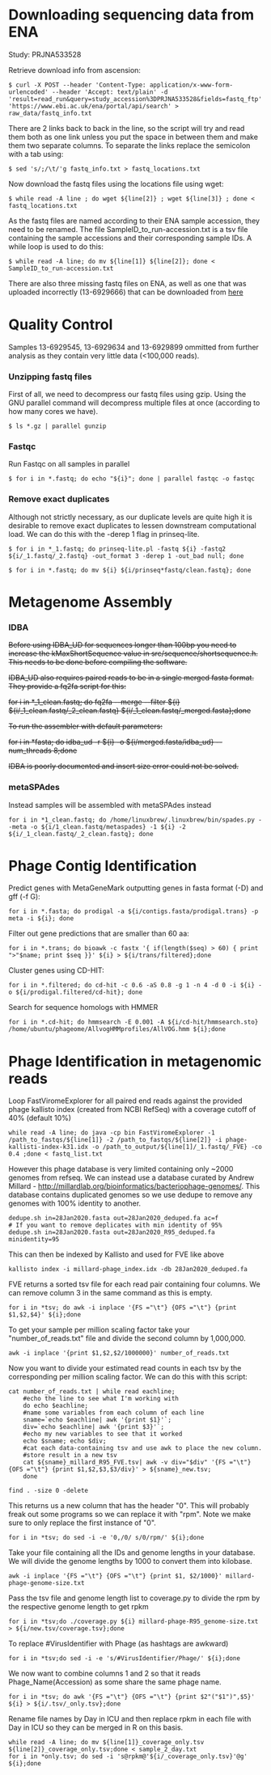 # Downloading sequencing data from ENA
Study: PRJNA533528

Retrieve download info from ascension:
```
$ curl -X POST --header 'Content-Type: application/x-www-form-urlencoded' --header 'Accept: text/plain' -d 'result=read_run&query=study_accession%3DPRJNA533528&fields=fastq_ftp' 'https://www.ebi.ac.uk/ena/portal/api/search' > raw_data/fastq_info.txt
```

There are 2 links back to back in the line, so the script will try and read them both as one link unless you put the space in between them and make them two separate columns. To separate the links replace the semicolon with a tab using:
```
$ sed 's/;/\t/'g fastq_info.txt > fastq_locations.txt
```

Now download the fastq files using the locations file using wget:
```
$ while read -A line ; do wget ${line[2]} ; wget ${line[3]} ; done < fastq_locations.txt
```

As the fastq files are named according to their ENA sample accession, they need to be renamed. The file SampleID_to_run-accession.txt is a tsv file containing the sample accessions and their corresponding sample IDs. A while loop is used to do this:
```
$ while read -A line; do mv ${line[1]} ${line[2]}; done < SampleID_to_run-accession.txt
``` 

There are also three missing fastq files on ENA, as well as one that was uploaded incorrectly (13-6929666) that can be downloaded from [here](https://www.dropbox.com/sh/tzgwrdf571k3p5s/AADxy8aVGLEF_ZavbUiW9SCya?dl=0)
 
# Quality Control
Samples 13-6929545, 13-6929634 and 13-6929899 ommitted from further analysis as they contain very little data (<100,000 reads). 
### Unzipping fastq files
First of all, we need to decompress our fastq files using gzip. Using the GNU parallel command will decompress multiple files at once (according to how many cores we have).
```
$ ls *.gz | parallel gunzip
``` 

### Fastqc
Run Fastqc on all samples in parallel
```
$ for i in *.fastq; do echo "${i}"; done | parallel fastqc -o fastqc
```

### Remove exact duplicates
Although not strictly necessary, as our duplicate levels are quite high it is desirable to remove exact duplicates to lessen downstream computational load. We can do this with the -derep 1 flag in prinseq-lite.

```
$ for i in *_1.fastq; do prinseq-lite.pl -fastq ${i} -fastq2 ${i/_1.fastq/_2.fastq} -out_format 3 -derep 1 -out_bad null; done
```

```
$ for i in *.fastq; do mv ${i} ${i/prinseq*fastq/clean.fastq}; done
```

# Metagenome Assembly
### IDBA
~~Before using IDBA_UD for sequences longer than 100bp you need to increase the kMaxShortSequence value in src/sequence/shortsequence.h. This needs to be done before compiling the software.~~

~~IDBA_UD also requires paired reads to be in a single merged fasta format. They provide a fq2fa script for this:~~

~~for i in *_1_clean.fastq; do fq2fa --merge --filter ${i} ${i/_1_clean.fastq/_2_clean.fastq} ${i/_1_clean.fastq/_merged.fasta};done~~  

~~To run the assembler with default parameters:~~

~~for  i in *fasta; do idba_ud -r ${i} -o ${i/merged.fasta/idba_ud} --num_threads 8;done~~


~~IDBA is poorly documented and insert size error could not be solved.~~

### metaSPAdes
Instead samples will be assembled with metaSPAdes instead

```
for i in *1_clean.fastq; do /home/linuxbrew/.linuxbrew/bin/spades.py --meta -o ${i/1_clean.fastq/metaspades} -1 ${i} -2 ${i/_1_clean.fastq/_2_clean.fastq}; done
```

# Phage Contig Identification
Predict genes with MetaGeneMark outputting genes in fasta format (-D) and gff (-f G):

```
for i in *.fasta; do prodigal -a ${i/contigs.fasta/prodigal.trans} -p meta -i ${i}; done
```

Filter out gene predictions that are smaller than 60 aa:

```
for i in *.trans; do bioawk -c fastx '{ if(length($seq) > 60) { print ">"$name; print $seq }}' ${i} > ${i/trans/filtered};done
```

Cluster genes using CD-HIT:
```
for i in *.filtered; do cd-hit -c 0.6 -aS 0.8 -g 1 -n 4 -d 0 -i ${i} -o ${i/prodigal.filtered/cd-hit}; done
```
Search for sequence homologs with HMMER
```
for i in *.cd-hit; do hmmsearch -E 0.001 -A ${i/cd-hit/hmmsearch.sto} /home/ubuntu/phageome/AllvogHMMprofiles/AllVOG.hmm ${i};done
```

# Phage Identification in metagenomic reads
Loop FastViromeExplorer for all paired end reads against the provided phage kallisto index (created from NCBI RefSeq) with a coverage cutoff of 40% (default 10%)
```
while read -A line; do java -cp bin FastViromeExplorer -1 /path_to_fastqs/${line[1]} -2 /path_to_fastqs/${line[2]} -i phage-kallisti-index-k31.idx -o /path_to_output/${line[1]/_1.fastq/_FVE} -co 0.4 ;done < fastq_list.txt
```
However this phage database is very limited containing only ~2000 genomes from refseq. We can instead use a database curated by Andrew Millard - http://millardlab.org/bioinformatics/bacteriophage-genomes/. This database contains duplicated genomes so we use dedupe to remove any genomes with 100% identity to another.

```
dedupe.sh in=28Jan2020.fasta out=28Jan2020_deduped.fa ac=f
# If you want to remove deplicates with min identity of 95%
dedupe.sh in=28Jan2020.fasta out=28Jan2020_R95_deduped.fa minidentity=95
```
This can then be indexed by Kallisto and used for FVE like above
```
kallisto index -i millard-phage_index.idx -db 28Jan2020_deduped.fa
```
FVE returns a sorted tsv file for each read pair containing four columns. We can remove column 3 in the same command as this is empty. 
```
for i in *tsv; do awk -i inplace '{FS ="\t"} {OFS ="\t"} {print $1,$2,$4}' ${i};done
```
To get your sample per million scaling factor take your "number_of_reads.txt" file and divide the second column by 1,000,000.
```
awk -i inplace '{print $1,$2,$2/1000000}' number_of_reads.txt
```
Now you want to divide your estimated read counts in each tsv by the corresponding per million scaling factor. We can do this with this script:
```
cat number_of_reads.txt | while read eachline;
    #echo the line to see what I'm working with
    do echo $eachline;
	#name some variables from each column of each line
	sname=`echo $eachline| awk '{print $1}'`;
	div=`echo $eachline| awk '{print $3}'`;
	#echo my new variables to see that it worked
	echo $sname; echo $div;
	#cat each data-containing tsv and use awk to place the new column.
	#store result in a new tsv
	cat ${sname}_millard_R95_FVE.tsv| awk -v div="$div" '{FS ="\t"} {OFS ="\t"} {print $1,$2,$3,$3/div}' > ${sname}_new.tsv;
    done

find . -size 0 -delete
```
This returns us a new column that has the header "0". This will probably freak out some programs so we can replace it with "rpm". Note we make sure to only replace the first instance of "0". 
```
for i in *tsv; do sed -i -e '0,/0/ s/0/rpm/' ${i};done
```
Take your file containing all the IDs and genome lengths in your database. We will divide the genome lengths by 1000 to convert them into kilobase. 
```
awk -i inplace '{FS ="\t"} {OFS ="\t"} {print $1, $2/1000}' millard-phage-genome-size.txt
```
Pass the tsv file and genome length list to coverage.py to divide the rpm by the respective genome length to get rpkm
```
for i in *tsv;do ./coverage.py ${i} millard-phage-R95_genome-size.txt > ${i/new.tsv/coverage.tsv};done
```
To replace #VirusIdentifier with Phage (as hashtags are awkward)
```
for i in *tsv;do sed -i -e 's/#VirusIdentifier/Phage/' ${i};done
```
We now want to combine columns 1 and 2 so that it reads Phage_Name(Accession) as some share the same phage name.
```
for i in *tsv; do awk '{FS ="\t"} {OFS ="\t"} {print $2"("$1")",$5}' ${i} > ${i/.tsv/_only.tsv};done
```
Rename file names by Day in ICU and then replace rpkm in each file with Day in ICU so they can be merged in R on this basis.
```
while read -A line; do mv ${line[1]}_coverage_only.tsv ${line[2]}_coverage_only.tsv;done < sample_2_day.txt
for i in *only.tsv; do sed -i 's@rpkm@'${i/_coverage_only.tsv}'@g' ${i};done
```

